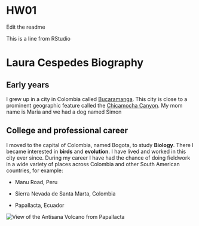 # HW01
Edit the readme

This is a line from RStudio

# Laura Cespedes Biography
## Early years
I grew up in a city in Colombia called  [Bucaramanga](https://en.wikipedia.org/wiki/Bucaramanga). This city is close to a prominent geographic feature called the [Chicamocha Canyon](https://colombia.travel/en/blog/majestic-chicamocha-canyon). My mom name is Maria and we had a dog named Simon

## College and professional career
I moved to the capital of Colombia, named Bogota, to study **Biology**. There I became interested in **birds** and **evolution**. I have lived and worked in this city ever since. During my career I have had the chance of doing fieldwork in a wide variety of places across Colombia and other South American countries, for example:

* Manu Road, Peru

* Sierra Nevada de Santa Marta, Colombia

* Papallacta, Ecuador

![View of the Antisana Volcano from Papallacta](https://github.com/lcespedesarias/HW01/blob/master/DSC_0391.JPG)

